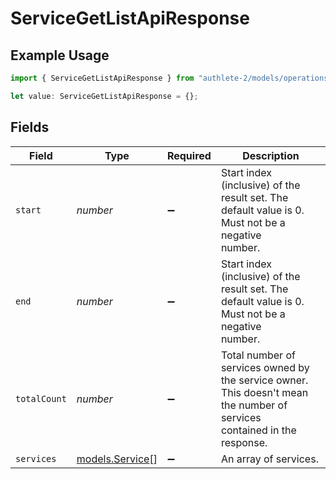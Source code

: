 # ServiceGetListApiResponse

## Example Usage

```typescript
import { ServiceGetListApiResponse } from "authlete-2/models/operations";

let value: ServiceGetListApiResponse = {};
```

## Fields

| Field                                                                                                                     | Type                                                                                                                      | Required                                                                                                                  | Description                                                                                                               |
| ------------------------------------------------------------------------------------------------------------------------- | ------------------------------------------------------------------------------------------------------------------------- | ------------------------------------------------------------------------------------------------------------------------- | ------------------------------------------------------------------------------------------------------------------------- |
| `start`                                                                                                                   | *number*                                                                                                                  | :heavy_minus_sign:                                                                                                        | Start index (inclusive) of the result set. The default value is 0. Must not be a negative<br/>number.<br/>                |
| `end`                                                                                                                     | *number*                                                                                                                  | :heavy_minus_sign:                                                                                                        | Start index (inclusive) of the result set. The default value is 0. Must not be a negative<br/>number.<br/>                |
| `totalCount`                                                                                                              | *number*                                                                                                                  | :heavy_minus_sign:                                                                                                        | Total number of services owned by the service owner. This doesn't mean the number of services<br/>contained in the response.<br/> |
| `services`                                                                                                                | [models.Service](../../models/service.md)[]                                                                               | :heavy_minus_sign:                                                                                                        | An array of services.<br/>                                                                                                |